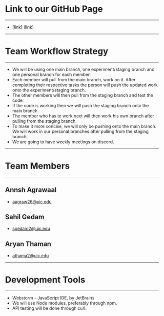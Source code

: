 Link to our GitHub Page
========================
-----------------------
* [link] (link)

----------------------
Team Workflow Strategy
======================
-------------------------
* We will be using one main branch, one experiment/staging branch and one personal branch for each member.
* Each member will pull from the main branch, work on it. After completing their respective tasks
  the person will push the updated work onto the experiment/staging branch.
* The other members will then pull from the staging branch and test
  the code.
* If the code is working then we will push the staging branch onto the main branch.
* The member who has to work next will then work his own branch after pulling from the staging
  branch.
* To make it more concise, we will only be pushing onto the main branch. We will work in our personal
  branches after pulling from the staging branch.
* We are going to have weekly meetings on discord.

-------------
Team Members
====================
----------------------

Annsh Agrawaal
--------------------

* aagraw26@uic.edu

Sahil Gedam
--------------------

* sgedam2@uic.edu

Aryan Thaman
--------------------

* athama2@uic.edu

---------------------------
Development Tools
====================
-----------------------
* Webstorm - JavaScript IDE, by JetBrains
* We will use Node modules, preferably through npm.
* API testing will be done through curl.